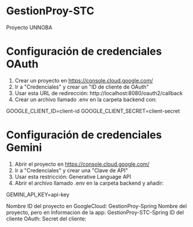 # GestionProy-STC #
Proyecto UNNOBA

# Configuración de credenciales OAuth #

1. Crear un proyecto en https://console.cloud.google.com/
2. Ir a "Credenciales" y crear un "ID de cliente de OAuth"
3. Usar esta URL de redirección: http://localhost:8080/oauth2/callback
4. Crear un archivo llamado .env en la carpeta backend con:

GOOGLE_CLIENT_ID=client-id
GOOGLE_CLIENT_SECRET=client-secret

# Configuración de credenciales Gemini #

1. Abrir el proyecto en https://console.cloud.google.com/
2. Ir a "Credenciales" y crear una "Clave de API"
3. Usar esta restricción: Generative Language API
4. Abrir el archivo llamado .env en la carpeta backend y añadir:

GEMINI_API_KEY=api-key

Nombre ID del proyecto en GoogleCloud: GestionProy-Spring
Nombre del proyecto, pero en Informacion de la app: GestionProy-STC-Spring
ID del cliente OAuth: 
Secret del cliente:
